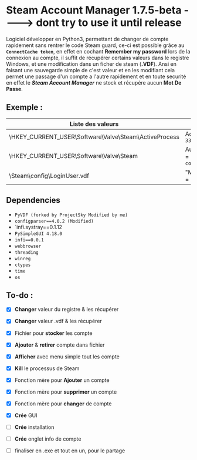 

# Steam Account Manager 1.7.5-beta ----> dont try to use it until release

Logiciel développer en Python3, permettant de changer de compte rapidement sans rentrer le code Steam guard,
ce-ci est possible grâce au **`ConnectCache token`**, en effet en cochant **Remember my password** lors de la connexion au compte, il suffit de récupérer certains valeurs dans le registre Windows, et une modification dans un ficher de steam (**.VDF**). Ansi en faisant une sauvegarde simple de c'est valeur et en les modifiant cela permet une passage d'un compte a l'autre rapidement et en toute securité en effet le ***Steam Account Manager*** ne stock et récupère  aucun **Mot De Passe**.

## Exemple :

|Liste des valeurs | |
|--|--|
|\HKEY_CURRENT_USER\Software\Valve\Steam\ActiveProcess | ActiveUser = `3364b714` |
| \HKEY_CURRENT_USER\Software\Valve\Steam | AutoLoginUser = `Nom du compte` |
|\Steam\config\LoginUser.vdf|"MostRecent" = `"1"`|

## Dependencies

 - `PyVDF (forked by ProjectSky Modified by me)`
 - `configparser==4.0.2 (Modified)`
 - `infi.systray==0.1.12
 - `PySimpleGUI 4.18.0`
 - `infi==0.0.1`
 - `webbrowser`
 - `threading`
 - `winreg`
 - `ctypes`
 - `time`
 - `os`
 
## To-do :

 - [x] **Changer** valeur du registre & les récupérer
 - [x] **Changer** valeur .vdf & les récupérer
 - [x] Fichier pour **stocker** les compte
 - [x] **Ajouter** & **retirer** compte dans fichier
 - [x] **Afficher** avec menu simple tout les compte
 - [x] **Kill** le processus de Steam
 - [x] Fonction mère pour **Ajouter** un compte
 - [x] Fonction mère pour **supprimer** un compte
 - [x] Fonction mère pour **changer** de compte
 - [x] **Crée** GUI
 - [ ] **Crée** installation
 - [ ] **Crée** onglet info de compte
 - [ ] finaliser en .exe et tout en un, pour le partage
 
